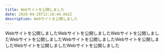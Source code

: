```yaml
---
title: Webサイトを公開しました
date: 2020-04-26T12:18:44.842Z
description: Webサイトを公開しました
---
```

Webサイトを公開しましたWebサイトを公開しましたWebサイトを公開しましたWebサイトを公開しましたWebサイトを公開しましたWebサイトを公開しましたWebサイトを公開しましたWebサイトを公開しました